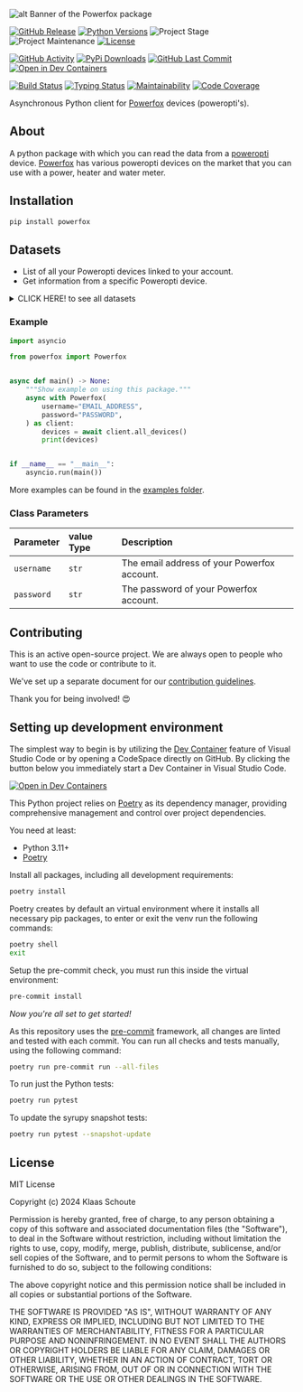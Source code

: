 <!-- Banner -->
![alt Banner of the Powerfox package](https://raw.githubusercontent.com/klaasnicolaas/python-powerfox/main/assets/header_powerfox-min.png)

<!-- PROJECT SHIELDS -->
[![GitHub Release][releases-shield]][releases]
[![Python Versions][python-versions-shield]][pypi]
![Project Stage][project-stage-shield]
![Project Maintenance][maintenance-shield]
[![License][license-shield]](LICENSE)

[![GitHub Activity][commits-shield]][commits-url]
[![PyPi Downloads][downloads-shield]][downloads-url]
[![GitHub Last Commit][last-commit-shield]][commits-url]
[![Open in Dev Containers][devcontainer-shield]][devcontainer]

[![Build Status][build-shield]][build-url]
[![Typing Status][typing-shield]][typing-url]
[![Maintainability][maintainability-shield]][maintainability-url]
[![Code Coverage][codecov-shield]][codecov-url]


Asynchronous Python client for [Powerfox][poweropti] devices (poweropti's).

## About

A python package with which you can read the data from a [poweropti][poweropti]
device. [Powerfox][powerfox] has various poweropti devices on the market that you
can use with a power, heater and water meter.

## Installation

```bash
pip install powerfox
```

## Datasets

- List of all your Poweropti devices linked to your account.
- Get information from a specific Poweropti device.

<details>
  <summary>CLICK HERE! to see all datasets</summary>

### All Devices

| Name | Type | Description |
| :--- | :--- | :---------- |
| `device_id` | Str | The unique identifier of the device. |
| `name` | Str | The name of the device. |
| `date_added` | Datetime | The date the device was added to your account. |
| `main_device` | Bool | If the device is the main device. |
| `bidirectional` | Bool | If the device is bidirectional. |
| `division` | Int | The division number of the device. |

### Poweropti for Power meters

| Name | Type | Description |
| :--- | :--- | :---------- |
| `outdated` | Bool | If the data from the device is outdated. |
| `timestamp` | Datetime | The timestamp of the data. |
| `power` | Int | The amount of power used in W. |
| `energy_usage` | Float | The amount of energy used (from the grid) in kWh. |
| `energy_return` | Float | The amount of energy returned (to the grid) in kWh. |
| `energy_usage_high_tariff` | Float | The amount of energy used in kWh during high tariff. |
| `energy_usage_low_tariff` | Float | The amount of energy used in kWh during low tariff. |

### Poweropti for Water meters

| Name | Type | Description |
| :--- | :--- | :---------- |
| `outdated` | Bool | If the data from the device is outdated. |
| `timestamp` | Datetime | The timestamp of the data. |
| `cold_water` | Float | The amount of cold water used in m³. |
| `warm_water` | Float | The amount of warm water used in m³. |
</details>

### Example

```python
import asyncio

from powerfox import Powerfox


async def main() -> None:
    """Show example on using this package."""
    async with Powerfox(
        username="EMAIL_ADDRESS",
        password="PASSWORD",
    ) as client:
        devices = await client.all_devices()
        print(devices)


if __name__ == "__main__":
    asyncio.run(main())
```

More examples can be found in the [examples folder](./examples/).

### Class Parameters

| Parameter | value Type | Description |
| :-------- | :--------- | :---------- |
| `username` | `str` | The email address of your Powerfox account. |
| `password` | `str` | The password of your Powerfox account. |

## Contributing

This is an active open-source project. We are always open to people who want to
use the code or contribute to it.

We've set up a separate document for our
[contribution guidelines](CONTRIBUTING.md).

Thank you for being involved! :heart_eyes:

## Setting up development environment

The simplest way to begin is by utilizing the [Dev Container][devcontainer]
feature of Visual Studio Code or by opening a CodeSpace directly on GitHub.
By clicking the button below you immediately start a Dev Container in Visual Studio Code.

[![Open in Dev Containers][devcontainer-shield]][devcontainer]

This Python project relies on [Poetry][poetry] as its dependency manager,
providing comprehensive management and control over project dependencies.

You need at least:

- Python 3.11+
- [Poetry][poetry-install]

Install all packages, including all development requirements:

```bash
poetry install
```

Poetry creates by default an virtual environment where it installs all
necessary pip packages, to enter or exit the venv run the following commands:

```bash
poetry shell
exit
```

Setup the pre-commit check, you must run this inside the virtual environment:

```bash
pre-commit install
```

*Now you're all set to get started!*

As this repository uses the [pre-commit][pre-commit] framework, all changes
are linted and tested with each commit. You can run all checks and tests
manually, using the following command:

```bash
poetry run pre-commit run --all-files
```

To run just the Python tests:

```bash
poetry run pytest
```

To update the syrupy snapshot tests:

```bash
poetry run pytest --snapshot-update
```

## License

MIT License

Copyright (c) 2024 Klaas Schoute

Permission is hereby granted, free of charge, to any person obtaining a copy
of this software and associated documentation files (the "Software"), to deal
in the Software without restriction, including without limitation the rights
to use, copy, modify, merge, publish, distribute, sublicense, and/or sell
copies of the Software, and to permit persons to whom the Software is
furnished to do so, subject to the following conditions:

The above copyright notice and this permission notice shall be included in all
copies or substantial portions of the Software.

THE SOFTWARE IS PROVIDED "AS IS", WITHOUT WARRANTY OF ANY KIND, EXPRESS OR
IMPLIED, INCLUDING BUT NOT LIMITED TO THE WARRANTIES OF MERCHANTABILITY,
FITNESS FOR A PARTICULAR PURPOSE AND NONINFRINGEMENT. IN NO EVENT SHALL THE
AUTHORS OR COPYRIGHT HOLDERS BE LIABLE FOR ANY CLAIM, DAMAGES OR OTHER
LIABILITY, WHETHER IN AN ACTION OF CONTRACT, TORT OR OTHERWISE, ARISING FROM,
OUT OF OR IN CONNECTION WITH THE SOFTWARE OR THE USE OR OTHER DEALINGS IN THE
SOFTWARE.


<!-- LINKS FROM PLATFORM -->
[powerfox]: https://www.powerfox.energy
[poweropti]: https://shop.powerfox.energy/collections/frontpage


<!-- MARKDOWN LINKS & IMAGES -->
[build-shield]: https://github.com/klaasnicolaas/python-powerfox/actions/workflows/tests.yaml/badge.svg
[build-url]: https://github.com/klaasnicolaas/python-powerfox/actions/workflows/tests.yaml
[codecov-shield]: https://codecov.io/gh/klaasnicolaas/python-powerfox/branch/main/graph/badge.svg?token=GWI54W3CG9
[codecov-url]: https://codecov.io/gh/klaasnicolaas/python-powerfox
[commits-shield]: https://img.shields.io/github/commit-activity/y/klaasnicolaas/python-powerfox.svg
[commits-url]: https://github.com/klaasnicolaas/python-powerfox/commits/main
[devcontainer-shield]: https://img.shields.io/static/v1?label=Dev%20Containers&message=Open&color=blue&logo=visualstudiocode
[devcontainer]: https://vscode.dev/redirect?url=vscode://ms-vscode-remote.remote-containers/cloneInVolume?url=https://github.com/klaasnicolaas/python-powerfox
[downloads-shield]: https://img.shields.io/pypi/dm/powerfox
[downloads-url]: https://pypistats.org/packages/powerfox
[last-commit-shield]: https://img.shields.io/github/last-commit/klaasnicolaas/python-powerfox.svg
[license-shield]: https://img.shields.io/github/license/klaasnicolaas/python-powerfox.svg
[maintainability-shield]: https://api.codeclimate.com/v1/badges/a036b3dc5a9656137de2/maintainability
[maintainability-url]: https://codeclimate.com/github/klaasnicolaas/python-powerfox/maintainability
[maintenance-shield]: https://img.shields.io/maintenance/yes/2024.svg
[project-stage-shield]: https://img.shields.io/badge/project%20stage-experimental-yellow.svg
[pypi]: https://pypi.org/project/powerfox/
[python-versions-shield]: https://img.shields.io/pypi/pyversions/powerfox
[releases-shield]: https://img.shields.io/github/release/klaasnicolaas/python-powerfox.svg
[releases]: https://github.com/klaasnicolaas/python-powerfox/releases
[typing-shield]: https://github.com/klaasnicolaas/python-powerfox/actions/workflows/typing.yaml/badge.svg
[typing-url]: https://github.com/klaasnicolaas/python-powerfox/actions/workflows/typing.yaml

[poetry-install]: https://python-poetry.org/docs/#installation
[poetry]: https://python-poetry.org
[pre-commit]: https://pre-commit.com
